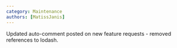```yaml
---
category: Maintenance
authors: [MatissJanis]
---
```


Updated auto-comment posted on new feature requests - removed references to lodash.
